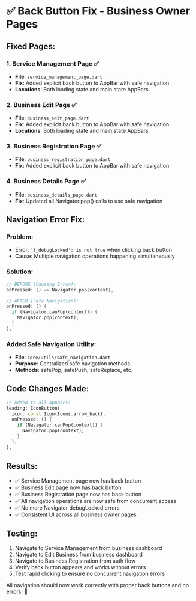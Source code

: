 # ✅ Back Button Fix - Business Owner Pages

## Fixed Pages:

### 1. **Service Management Page** ✅
- **File**: `service_management_page.dart`
- **Fix**: Added explicit back button to AppBar with safe navigation
- **Locations**: Both loading state and main state AppBars

### 2. **Business Edit Page** ✅
- **File**: `business_edit_page.dart` 
- **Fix**: Added explicit back button to AppBar with safe navigation
- **Locations**: Both loading state and main state AppBars

### 3. **Business Registration Page** ✅
- **File**: `business_registration_page.dart`
- **Fix**: Added explicit back button to AppBar with safe navigation

### 4. **Business Details Page** ✅
- **File**: `business_details_page.dart`
- **Fix**: Updated all Navigator.pop() calls to use safe navigation

## Navigation Error Fix:

### Problem:
- Error: `'!_debugLocked': is not true` when clicking back button
- Cause: Multiple navigation operations happening simultaneously

### Solution:
```dart
// BEFORE (Causing Error):
onPressed: () => Navigator.pop(context),

// AFTER (Safe Navigation):
onPressed: () {
  if (Navigator.canPop(context)) {
    Navigator.pop(context);
  }
},
```

### Added Safe Navigation Utility:
- **File**: `core/utils/safe_navigation.dart`
- **Purpose**: Centralized safe navigation methods
- **Methods**: safePop, safePush, safeReplace, etc.

## Code Changes Made:

```dart
// Added to all AppBars:
leading: IconButton(
  icon: const Icon(Icons.arrow_back),
  onPressed: () {
    if (Navigator.canPop(context)) {
      Navigator.pop(context);
    }
  },
),
```

## Results:
- ✅ Service Management page now has back button
- ✅ Business Edit page now has back button  
- ✅ Business Registration page now has back button
- ✅ All navigation operations are now safe from concurrent access
- ✅ No more Navigator debugLocked errors
- ✅ Consistent UI across all business owner pages

## Testing:
1. Navigate to Service Management from business dashboard
2. Navigate to Edit Business from business dashboard
3. Navigate to Business Registration from auth flow
4. Verify back button appears and works without errors
5. Test rapid clicking to ensure no concurrent navigation errors

All navigation should now work correctly with proper back buttons and no errors! 🎯
